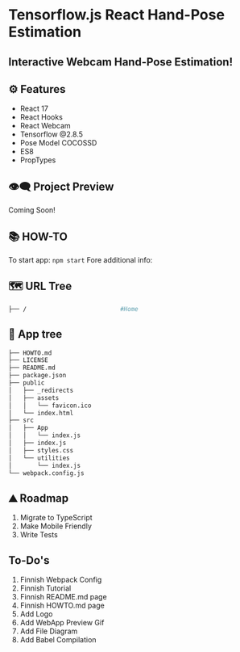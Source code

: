 # Tensorflow.js React Hand-Pose Estimation

## **Interactive Webcam Hand-Pose Estimation!**

## ⚙ Features

- React 17
- React Hooks
- React Webcam
- Tensorflow @2.8.5
- Pose Model COCOSSD
- ES8
- PropTypes

## 👁️‍🗨️ Project Preview

Coming Soon!

## 📚 HOW-TO

To start app: `npm start`
Fore additional info: []()

## 🗺 URL Tree

```bash
├── /                          #Home
```

## 🌿 App tree

``` bash
├── HOWTO.md
├── LICENSE
├── README.md
├── package.json
├── public
│   ├── _redirects
│   ├── assets
│   │   └── favicon.ico
│   └── index.html
├── src
│   ├── App
│   │   └── index.js
│   ├── index.js
│   ├── styles.css
│   └── utilities
│       └── index.js
└── webpack.config.js
```

## ⛰️ Roadmap

1. Migrate to TypeScript
2. Make Mobile Friendly
3. Write Tests

## To-Do's

1. Finnish Webpack Config
2. Finnish Tutorial
3. Finnish README.md page
4. Finnish HOWTO.md page
5. Add Logo
6. Add WebApp Preview Gif
7. Add File Diagram
8. Add Babel Compilation
